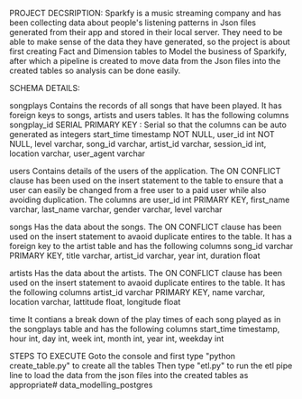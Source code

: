 PROJECT DECSRIPTION:
Sparkfy is a music streaming company and has been collecting data about people's listening patterns in Json files generated from their app and stored in their local server. They need to be able to make sense of the data they have generated, so the project is about first creating Fact and Dimension tables to Model the business of Sparkify, after which a pipeline is created to move data from the Json files into the created tables so analysis can be done easily.


SCHEMA DETAILS:

songplays
Contains the records of all songs that have been played. It has foreign keys to songs, artists and users tables. It has the following columns 
songplay_id SERIAL PRIMARY KEY : Serial so that the columns can be auto generated as integers
start_time timestamp NOT NULL, 
user_id int NOT NULL, 
level varchar, 
song_id varchar, 
artist_id varchar, 
session_id int, 
location varchar, 
user_agent varchar

users 
Contains details of the users of the application. The ON CONFLICT clause has been used on the insert statement to the table to ensure that a user can easily be changed from a free user to a paid user while also avoiding duplication. The columns are
user_id int PRIMARY KEY, 
first_name varchar, 
last_name varchar, 
gender varchar, 
level varchar

songs 
Has the data about the songs. The ON CONFLICT clause has been used on the insert statement to avaoid duplicate entires to the table. It has a foreign key to the artist table and has the following columns
song_id varchar PRIMARY KEY, 
title varchar, 
artist_id varchar, 
year int, 
duration float

artists 
Has the data about the artists. The ON CONFLICT clause has been used on the insert statement to avaoid duplicate entires to the table. It has the following columns
artist_id varchar PRIMARY KEY, 
name varchar, 
location varchar, 
lattitude float, 
longitude float

time 
It contians a break down of the play times of each song played as in the songplays table and has the following columns
start_time timestamp, 
hour int, 
day int, 
week int, 
month int, 
year int, 
weekday int


STEPS TO EXECUTE
Goto the console and first type "python create_table.py" to create all the tables
Then type "etl.py" to run the etl pipe line to load the data from the json files into the created tables as appropriate# data_modelling_postgres
